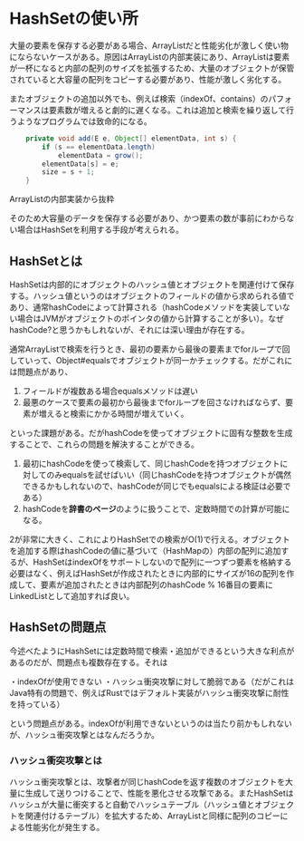 # HashSetの使い所

大量の要素を保存する必要がある場合、ArrayListだと性能劣化が激しく使い物にならないケースがある。原因はArrayListの内部実装にあり、ArrayListは要素が一杯になると内部の配列のサイズを拡張するため、大量のオブジェクトが保管されていると大容量の配列をコピーする必要があり、性能が激しく劣化する。

またオブジェクトの追加以外でも、例えば検索（indexOf、contains）のパフォーマンスは要素数が増えると劇的に遅くなる。これは追加と検索を繰り返して行うようなプログラムでは致命的になる。

```java
    private void add(E e, Object[] elementData, int s) {
        if (s == elementData.length)
            elementData = grow();
        elementData[s] = e;
        size = s + 1;
    }
```
ArrayListの内部実装から抜粋

そのため大容量のデータを保存する必要があり、かつ要素の数が事前にわからない場合はHashSetを利用する手段が考えられる。

## HashSetとは

HashSetは内部的にオブジェクトのハッシュ値とオブジェクトを関連付けて保存する。ハッシュ値というのはオブジェクトのフィールドの値から求められる値であり、通常hashCodeによって計算される（hashCodeメソッドを実装していない場合はJVMがオブジェクトのポインタの値から計算することが多い）。なぜhashCode?と思うかもしれないが、それには深い理由が存在する。

通常ArrayListで検索を行うとき、最初の要素から最後の要素までforループで回していって、Object#equalsでオブジェクトが同一かチェックする。だがこれには問題点があり、

1. フィールドが複数ある場合equalsメソッドは遅い
2. 最悪のケースで要素の最初から最後までforループを回さなければならず、要素が増えると検索にかかる時間が増えていく。

といった課題がある。だがhashCodeを使ってオブジェクトに固有な整数を生成することで、これらの問題を解決することができる。

1. 最初にhashCodeを使って検索して、同じhashCodeを持つオブジェクトに対してのみequalsを試せばいい（同じhashCodeを持つオブジェクトが偶然できるかもしれないので、hashCodeが同じでもequalsによる検証は必要である）
2. hashCodeを**辞書のページ**のように扱うことで、定数時間での計算が可能になる。

2が非常に大きく、これによりHashSetでの検索がO(1)で行える。オブジェクトを追加する際はhashCodeの値に基づいて（HashMapの）内部の配列に追加するが、HashSetはindexOfをサポートしないので配列に一つずつ要素を格納する必要はなく、例えばHashSetが作成されたときに内部的にサイズが16の配列を作成して、要素が追加されたときは内部配列のhashCode % 16番目の要素にLinkedListとして追加すれば良い。

## HashSetの問題点

今述べたようにHashSetには定数時間で検索・追加ができるという大きな利点があるのだが、問題点も複数存在する。それは

・indexOfが使用できない
・ハッシュ衝突攻撃に対して脆弱である（だがこれはJava特有の問題で、例えばRustではデフォルト実装がハッシュ衝突攻撃に耐性を持っている）

という問題点がある。indexOfが利用できないというのは当たり前かもしれないが、ハッシュ衝突攻撃とはなんだろうか。

### ハッシュ衝突攻撃とは

ハッシュ衝突攻撃とは、攻撃者が同じhashCodeを返す複数のオブジェクトを大量に生成して送りつけることで、性能を悪化させる攻撃である。またHashSetはハッシュが大量に衝突すると自動でハッシュテーブル（ハッシュ値とオブジェクトを関連付けるテーブル）を拡大するため、ArrayListと同様に配列のコピーによる性能劣化が発生する。
